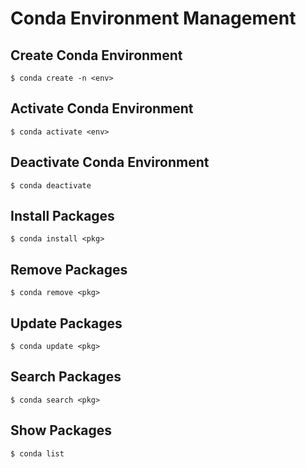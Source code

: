 # Conda Environment Management

## Create Conda Environment
  `$ conda create -n <env>` 
  
## Activate Conda Environment
  `$ conda activate <env>`
  
## Deactivate Conda Environment
  `$ conda deactivate`
  
## Install Packages
  `$ conda install <pkg>`
  
## Remove Packages
  `$ conda remove <pkg>`
  
## Update Packages
  `$ conda update <pkg>`
  
## Search Packages
  `$ conda search <pkg>`
  
## Show Packages
  `$ conda list`
